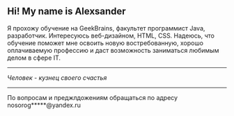 ## **Hi! My name is Alexsander** ##

Я прохожу обучение на GeekBrains, факультет программист Java, разработчик. Интересуюсь веб-дизайном, HTML, CSS. Надеюсь, что обучение поможет мне освоить новую востребованную, хорошо оплачиваемую профессию и даст возможность заниматься любимым делом в сфере IT. 

____________________________

*Человек - кузнец своего счастья*

____________________________

По вопросам и преджлдожениям обращаться по адресу
nosorog*****@yandex.ru
